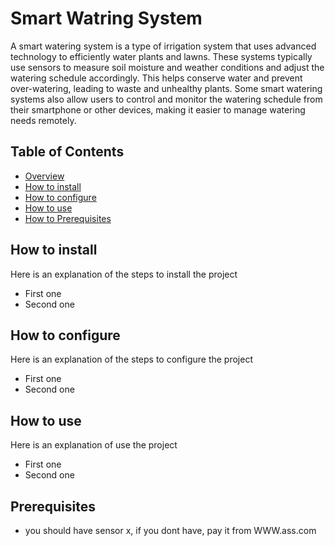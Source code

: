 # Smart Watring System

A smart watering system is a type of irrigation system that uses advanced technology to efficiently water plants and lawns. These systems typically use sensors to measure soil moisture and weather conditions and adjust the watering schedule accordingly. This helps conserve water and prevent over-watering, leading to waste and unhealthy plants. Some smart watering systems also allow users to control and monitor the watering schedule from their smartphone or other devices, making it easier to manage watering needs remotely.

## Table of Contents
- [Overview](https://github.com/GP-712/Smart_watring_system#smart-watring-system)
- [How to install](https://github.com/GP-712/Smart_watring_system#how-to-install)
- [How to configure](https://github.com/GP-712/Smart_watring_system#how-to-configure)
- [How to use](https://github.com/GP-712/Smart_watring_system#how-to-use)
- [How to Prerequisites](https://github.com/GP-712/Smart_watring_system#prerequisites)

## How to install

Here is an explanation of the steps to install the project
- First one 
- Second one

## How to configure

Here is an explanation of the steps to configure the project
- First one 
- Second one

## How to use

Here is an explanation of use the project
- First one 
- Second one

## Prerequisites

- you should have sensor x, if you dont have, pay it from WWW.ass.com
